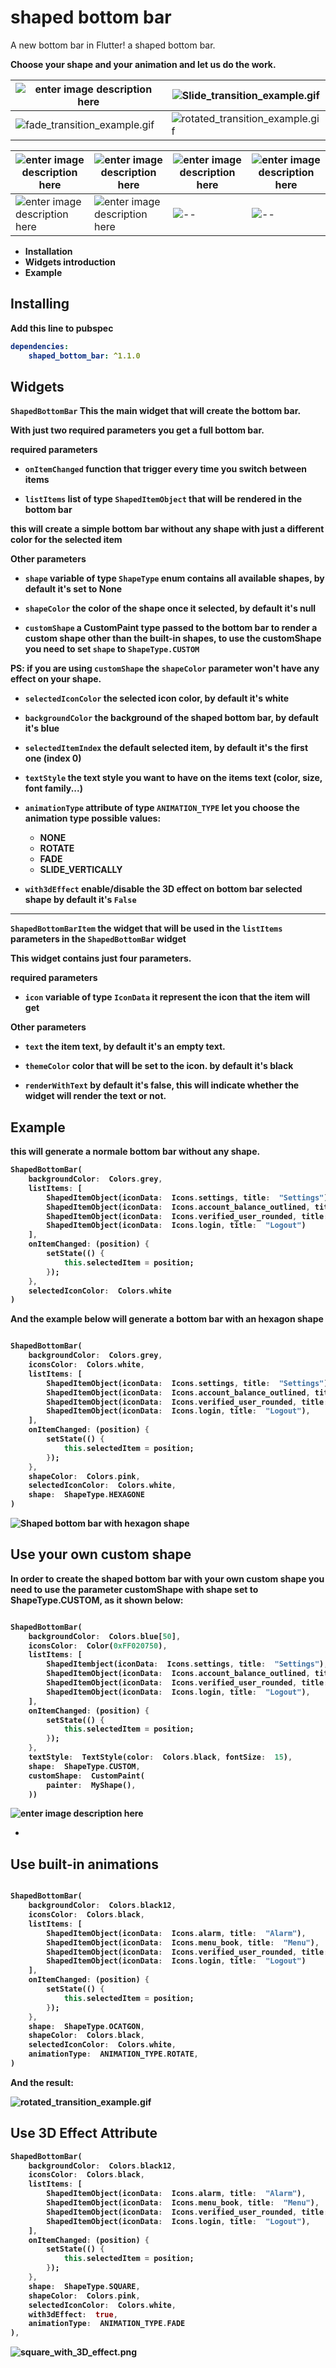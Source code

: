 
  

  

#  shaped bottom bar

  

  

A new bottom bar in Flutter! a shaped bottom bar.

<b>Choose your shape and your animation and let us do the work.<b>

  

| ![enter image description here](https://github.com/koukibadr/Shaped-Bottom-Bar/blob/main/example/shaped_bottom_bar_hexagon.gif?raw=true) | ![Slide_transition_example.gif](https://github.com/koukibadr/Shaped-Bottom-Bar/blob/main/example/Slide_transition_example.gif?raw=true) |
|--|--|
| ![fade_transition_example.gif](https://github.com/koukibadr/Shaped-Bottom-Bar/blob/main/example/fade_transition_example.gif?raw=true) | ![rotated_transition_example.gif](https://github.com/koukibadr/Shaped-Bottom-Bar/blob/main/example/rotated_transition_example.gif?raw=true) |

| ![enter image description here](https://github.com/koukibadr/Shaped-Bottom-Bar/blob/main/circle_shape_example.png?raw=true) | ![enter image description here](https://github.com/koukibadr/Shaped-Bottom-Bar/blob/main/diamond_shape_example.png?raw=true) | ![enter image description here](https://github.com/koukibadr/Shaped-Bottom-Bar/blob/main/pentagon_shape_example.png?raw=true) | ![enter image description here](https://github.com/koukibadr/Shaped-Bottom-Bar/blob/main/hexagon_shape_example.png?raw=true) |
|--|--|--|--|
| ![enter image description here](https://github.com/koukibadr/Shaped-Bottom-Bar/blob/main/rhombus_shape_example.png?raw=true) | ![enter image description here](https://github.com/koukibadr/Shaped-Bottom-Bar/blob/main/square_shape_example.png?raw=true) | ![--](https://github.com/koukibadr/Shaped-Bottom-Bar/blob/main/star_shape_example.png?raw=true) | ![--](https://github.com/koukibadr/Shaped-Bottom-Bar/blob/main/triangle_shape_example.png?raw=true) |

  

- Installation
- Widgets introduction
- Example

  

##  Installing

  
Add this line to pubspec

 
```yaml
dependencies:
	shaped_bottom_bar: ^1.1.0
```

  
  
##  Widgets

`ShapedBottomBar` This the main widget that will create the bottom bar.

With just two required parameters you get a full bottom bar.

**required parameters**

-  `onItemChanged` function that trigger every time you switch between items

-  `listItems` list of type `ShapedItemObject` that will be rendered in the bottom bar

this will create a simple bottom bar without any shape with just a different color for the selected item

**Other parameters**

-  `shape` variable of type `ShapeType` enum contains all available shapes, by default it's set to None

-  `shapeColor` the color of the shape once it selected, by default it's null

-  `customShape` a CustomPaint type passed to the bottom bar to render a custom shape other than the built-in shapes, **to use the customShape you need to set `shape` to `ShapeType.CUSTOM`**

PS: if you are using `customShape` the `shapeColor` parameter won't have any effect on your shape.

-  `selectedIconColor` the selected icon color, by default it's white

-  `backgroundColor` the background of the shaped bottom bar, by default it's blue

-  `selectedItemIndex` the default selected item, by default it's the first one (index 0)

-  `textStyle` the text style you want to have on the items text (color, size, font family...)

-  `animationType` attribute of type `ANIMATION_TYPE` let you choose the animation type possible values:

	- NONE
	- ROTATE
	- FADE
	- SLIDE_VERTICALLY

- `with3dEffect` enable/disable the 3D effect on bottom bar selected shape by default it's `False`

<hr>

  

`ShapedBottomBarItem` the widget that will be used in the `listItems` parameters in the `ShapedBottomBar` widget

This widget contains just four parameters.

**required parameters**

-  `icon` variable of type `IconData` it represent the icon that the item will get

**Other parameters**

-  `text` the item text, by default it's an empty text.

-  `themeColor` color that will be set to the icon. by default it's black

-  `renderWithText` by default it's false, this will indicate whether the widget will render the text or not.

##  Example

this will generate a normale bottom bar without any shape.

```dart
ShapedBottomBar(
	backgroundColor:  Colors.grey,
	listItems: [
		ShapedItemObject(iconData:  Icons.settings, title:  "Settings"),
		ShapedItemObject(iconData:  Icons.account_balance_outlined, title:  "Account"),
		ShapedItemObject(iconData:  Icons.verified_user_rounded, title:  "User"),
		ShapedItemObject(iconData:  Icons.login, title:  "Logout")
	],
	onItemChanged: (position) {
		setState(() {
			this.selectedItem = position;
		});
	},
	selectedIconColor:  Colors.white
)
```

And the example below will generate a bottom bar with an hexagon shape

```dart

ShapedBottomBar(
	backgroundColor:  Colors.grey,
	iconsColor:  Colors.white,
	listItems: [
		ShapedItemObject(iconData:  Icons.settings, title:  "Settings"),
		ShapedItemObject(iconData:  Icons.account_balance_outlined, title:  "Account"),
		ShapedItemObject(iconData:  Icons.verified_user_rounded, title:  "User"),
		ShapedItemObject(iconData:  Icons.login, title:  "Logout"),
	],
	onItemChanged: (position) {
		setState(() {
			this.selectedItem = position;
		});
	},
	shapeColor:  Colors.pink,
	selectedIconColor:  Colors.white,
	shape:  ShapeType.HEXAGONE
)

```

  

  

![Shaped bottom bar with hexagon shape](https://github.com/koukibadr/Shaped-Bottom-Bar/blob/main/example/hexagon_shape_bottom_bar.png?raw=true)

  

  

##  Use your own custom shape

In order to create the shaped bottom bar with your own custom shape you need to use the parameter customShape with shape set to ShapeType.CUSTOM, as it shown below:

```dart

ShapedBottomBar(
	backgroundColor:  Colors.blue[50],
	iconsColor:  Color(0xFF020750),
	listItems: [
		ShapedItembject(iconData:  Icons.settings, title:  "Settings"),
		ShapedItemObject(iconData:  Icons.account_balance_outlined, title:  "Account"),
		ShapedItemObject(iconData:  Icons.verified_user_rounded, title:  "User"),
		ShapedItemObject(iconData:  Icons.login, title:  "Logout"),
	],
	onItemChanged: (position) {
		setState(() {
			this.selectedItem = position;
		});
	},
	textStyle:  TextStyle(color:  Colors.black, fontSize:  15),
	shape:  ShapeType.CUSTOM,
	customShape:  CustomPaint(
		painter:  MyShape(),
	))

```

  

![enter image description here](https://github.com/koukibadr/Shaped-Bottom-Bar/blob/main/custom_shape_example.png?raw=true)

*

  

##  Use built-in animations

```dart

ShapedBottomBar(
	backgroundColor:  Colors.black12,
	iconsColor:  Colors.black,
	listItems: [
		ShapedItemObject(iconData:  Icons.alarm, title:  "Alarm"),
		ShapedItemObject(iconData:  Icons.menu_book, title:  "Menu"),
		ShapedItemObject(iconData:  Icons.verified_user_rounded, title:  "User"),
		ShapedItemObject(iconData:  Icons.login, title:  "Logout")
	],
	onItemChanged: (position) {
		setState(() {
			this.selectedItem = position;
		});
	},
	shape:  ShapeType.OCATGON,
	shapeColor:  Colors.black,
	selectedIconColor:  Colors.white,
	animationType:  ANIMATION_TYPE.ROTATE,
)

```

And the result:

![rotated_transition_example.gif](https://github.com/koukibadr/Shaped-Bottom-Bar/blob/main/example/rotated_transition_example.gif?raw=true)

##  Use 3D Effect Attribute
```dart
ShapedBottomBar(
	backgroundColor:  Colors.black12,
	iconsColor:  Colors.black,
	listItems: [
		ShapedItemObject(iconData:  Icons.alarm, title:  "Alarm"),
		ShapedItemObject(iconData:  Icons.menu_book, title:  "Menu"),
		ShapedItemObject(iconData:  Icons.verified_user_rounded, title:  "User"),
		ShapedItemObject(iconData:  Icons.login, title:  "Logout"),
	],
	onItemChanged: (position) {
		setState(() {
			this.selectedItem = position;
		});
	},
	shape:  ShapeType.SQUARE,
	shapeColor:  Colors.pink,
	selectedIconColor:  Colors.white,
	with3dEffect:  true,
	animationType:  ANIMATION_TYPE.FADE
),
```
![square_with_3D_effect.png](https://github.com/koukibadr/Shaped-Bottom-Bar/blob/main/example/square_with_3D_effect.png?raw=true)